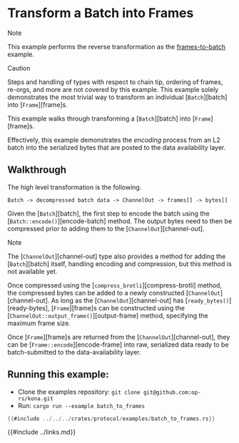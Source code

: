 # Transform a Batch into Frames

> [!NOTE]
>
> This example performs the reverse transformation as the [frames-to-batch][frames-to-batch] example.

> [!CAUTION]
>
> Steps and handling of types with respect to chain tip, ordering of frames, re-orgs, and
> more are not covered by this example. This example solely demonstrates the most trivial
> way to transform an individual [`Batch`][batch] into [`Frame`][frame]s.

This example walks through transforming a [`Batch`][batch] into [`Frame`][frame]s.

Effectively, this example demonstrates the _encoding_ process from an L2 batch into the
serialized bytes that are posted to the data availability layer.

## Walkthrough

The high level transformation is the following.

```
Batch -> decompressed batch data -> ChannelOut -> frames[] -> bytes[]
```

Given the [`Batch`][batch], the first step to encode the batch
using the [`Batch::encode()`][encode-batch] method. The output bytes
need to then be compressed prior to adding them to the
[`ChannelOut`][channel-out].

> [!NOTE]
>
> The [`ChannelOut`][channel-out] type also provides a method for adding
> the [`Batch`][batch] itself, handling encoding and compression, but
> this method is not available yet.

Once compressed using the [`compress_brotli`][compress-brotli] method, the
compressed bytes can be added to a newly constructed [`ChannelOut`][channel-out].
As long as the [`ChannelOut`][channel-out] has [`ready_bytes()`][ready-bytes],
[`Frame`][frame]s can be constructed using the
[`ChannelOut::output_frame()`][output-frame] method, specifying the maximum
frame size.

Once [`Frame`][frame]s are returned from the [`ChannelOut`][channel-out],
they can be [`Frame::encode`][encode-frame] into raw, serialized data
ready to be batch-submitted to the data-availability layer.


## Running this example:

- Clone the examples repository: `git clone git@github.com:op-rs/kona.git`
- Run: `cargo run --example batch_to_frames`

```rust
{{#include ../../../crates/protocol/examples/batch_to_frames.rs}}
```

<!-- Links -->

[frames-to-batch]: ./frames-to-batch.md

{{#include ../links.md}}

